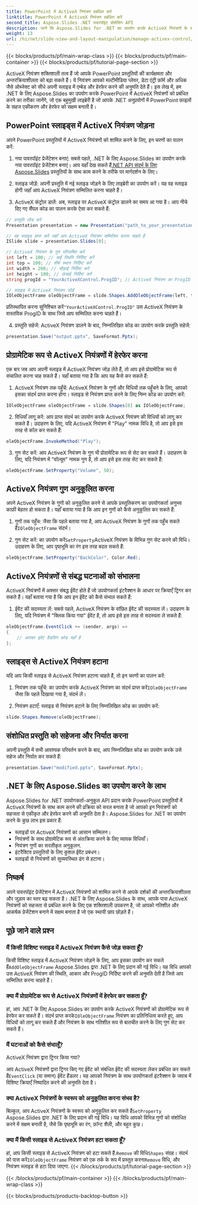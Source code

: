```yaml
---
title: PowerPoint में ActiveX नियंत्रण प्रबंधित करें
linktitle: PowerPoint में ActiveX नियंत्रण प्रबंधित करें
second_title: Aspose.Slides .NET पावरपॉइंट प्रोसेसिंग API
description: जानें कि Aspose.Slides for .NET का उपयोग करके ActiveX नियंत्रणों के साथ PowerPoint प्रस्तुतियों को कैसे बेहतर बनाया जाए। हमारी चरण-दर-चरण मार्गदर्शिका में प्रविष्टि, हेरफेर, अनुकूलन, ईवेंट हैंडलिंग, और बहुत कुछ शामिल है।
weight: 13
url: /hi/net/slide-view-and-layout-manipulation/manage-activex-control/
---
```


{{< blocks/products/pf/main-wrap-class >}}
{{< blocks/products/pf/main-container >}}
{{< blocks/products/pf/tutorial-page-section >}}

ActiveX नियंत्रण शक्तिशाली तत्व हैं जो आपके PowerPoint प्रस्तुतियों की कार्यक्षमता और अन्तरक्रियाशीलता को बढ़ा सकते हैं। ये नियंत्रण आपको मल्टीमीडिया प्लेयर, डेटा एंट्री फ़ॉर्म और अधिक जैसे ऑब्जेक्ट को सीधे अपनी स्लाइड में एम्बेड और हेरफेर करने की अनुमति देते हैं। इस लेख में, हम .NET के लिए Aspose.Slides का उपयोग करके PowerPoint में ActiveX नियंत्रणों को प्रबंधित करने का तरीका जानेंगे, जो एक बहुमुखी लाइब्रेरी है जो आपके .NET अनुप्रयोगों में PowerPoint फ़ाइलों के सहज एकीकरण और हेरफेर को सक्षम बनाती है।

## PowerPoint स्लाइड्स में ActiveX नियंत्रण जोड़ना

अपने PowerPoint प्रस्तुतियों में ActiveX नियंत्रणों को शामिल करने के लिए, इन चरणों का पालन करें:

1.  नया पावरपॉइंट प्रेजेंटेशन बनाएं: सबसे पहले, .NET के लिए Aspose.Slides का उपयोग करके नया पावरपॉइंट प्रेजेंटेशन बनाएं। आप यहाँ देख सकते हैं[.NET API संदर्भ के लिए Aspose.Slides](https://reference.aspose.com/slides/net/) प्रस्तुतियों के साथ काम करने के तरीके पर मार्गदर्शन के लिए।

2. स्लाइड जोड़ें: अपनी प्रस्तुति में नई स्लाइड जोड़ने के लिए लाइब्रेरी का उपयोग करें। यह वह स्लाइड होगी जहाँ आप ActiveX नियंत्रण सम्मिलित करना चाहते हैं।

3. ActiveX कंट्रोल डालें: अब, स्लाइड पर ActiveX कंट्रोल डालने का समय आ गया है। आप नीचे दिए गए सैंपल कोड का पालन करके ऐसा कर सकते हैं:

```csharp
// प्रस्तुति लोड करें
Presentation presentation = new Presentation("path_to_your_presentation.pptx");

// वह स्लाइड प्राप्त करें जहाँ आप ActiveX नियंत्रण सम्मिलित करना चाहते हैं
ISlide slide = presentation.Slides[0];

// ActiveX नियंत्रण के गुण परिभाषित करें
int left = 100; // बाईं स्थिति निर्दिष्ट करें
int top = 100; // शीर्ष स्थान निर्दिष्ट करें
int width = 200; // चौड़ाई निर्दिष्ट करें
int height = 100; // ऊंचाई निर्दिष्ट करें
string progId = "YourActiveXControl.ProgID"; // ActiveX नियंत्रण का ProgID निर्दिष्ट करें

// स्लाइड में ActiveX नियंत्रण जोड़ें
IOleObjectFrame oleObjectFrame = slide.Shapes.AddOleObjectFrame(left, top, width, height, progId);
```

 प्रतिस्थापित करना सुनिश्चित करें`"YourActiveXControl.ProgID"` उस ActiveX नियंत्रण के वास्तविक ProgID के साथ जिसे आप सम्मिलित करना चाहते हैं।

4. प्रस्तुति सहेजें: ActiveX नियंत्रण डालने के बाद, निम्नलिखित कोड का उपयोग करके प्रस्तुति सहेजें:

```csharp
presentation.Save("output.pptx", SaveFormat.Pptx);
```

## प्रोग्रामेटिक रूप से ActiveX नियंत्रणों में हेरफेर करना

एक बार जब आप अपनी स्लाइड में ActiveX नियंत्रण जोड़ लेते हैं, तो आप इसे प्रोग्रामेटिक रूप से संचालित करना चाह सकते हैं। यहाँ बताया गया है कि आप यह कैसे कर सकते हैं:

1. ActiveX नियंत्रण तक पहुँचें: ActiveX नियंत्रण के गुणों और विधियों तक पहुँचने के लिए, आपको इसका संदर्भ प्राप्त करना होगा। स्लाइड से नियंत्रण प्राप्त करने के लिए निम्न कोड का उपयोग करें:

```csharp
IOleObjectFrame oleObjectFrame = slide.Shapes[0] as IOleObjectFrame;
```

2. विधियाँ लागू करें: आप प्राप्त संदर्भ का उपयोग करके ActiveX नियंत्रण की विधियों को लागू कर सकते हैं। उदाहरण के लिए, यदि ActiveX नियंत्रण में "Play" नामक विधि है, तो आप इसे इस तरह से कॉल कर सकते हैं:

```csharp
oleObjectFrame.InvokeMethod("Play");
```

3. गुण सेट करें: आप ActiveX नियंत्रण के गुण भी प्रोग्रामेटिक रूप से सेट कर सकते हैं। उदाहरण के लिए, यदि नियंत्रण में "वॉल्यूम" नामक गुण है, तो आप इसे इस तरह सेट कर सकते हैं:

```csharp
oleObjectFrame.SetProperty("Volume", 50);
```

## ActiveX नियंत्रण गुण अनुकूलित करना

अपने ActiveX नियंत्रण के गुणों को अनुकूलित करने से आपके प्रस्तुतिकरण का उपयोगकर्ता अनुभव काफ़ी बेहतर हो सकता है। यहाँ बताया गया है कि आप इन गुणों को कैसे अनुकूलित कर सकते हैं:

1.  गुणों तक पहुँच: जैसा कि पहले बताया गया है, आप ActiveX नियंत्रण के गुणों तक पहुँच सकते हैं`IOleObjectFrame` संदर्भ।

2.  गुण सेट करें: का उपयोग करें`SetProperty`ActiveX नियंत्रण के विभिन्न गुण सेट करने की विधि। उदाहरण के लिए, आप पृष्ठभूमि का रंग इस तरह बदल सकते हैं:

```csharp
oleObjectFrame.SetProperty("BackColor", Color.Red);
```

## ActiveX नियंत्रणों से संबद्ध घटनाओं को संभालना

ActiveX नियंत्रणों में अक्सर संबद्ध ईवेंट होते हैं जो उपयोगकर्ता इंटरैक्शन के आधार पर क्रियाएँ ट्रिगर कर सकते हैं। यहाँ बताया गया है कि आप इन ईवेंट को कैसे संभाल सकते हैं:

1. ईवेंट की सदस्यता लें: सबसे पहले, ActiveX नियंत्रण के वांछित ईवेंट की सदस्यता लें। उदाहरण के लिए, यदि नियंत्रण में "क्लिक किया गया" ईवेंट है, तो आप इसे इस तरह से सदस्यता ले सकते हैं:

```csharp
oleObjectFrame.EventClick += (sender, args) =>
{
    // आपका इवेंट हैंडलिंग कोड यहाँ है
};
```

## स्लाइड्स से ActiveX नियंत्रण हटाना

यदि आप किसी स्लाइड से ActiveX नियंत्रण हटाना चाहते हैं, तो इन चरणों का पालन करें:

1.  नियंत्रण तक पहुँचें: का उपयोग करके ActiveX नियंत्रण का संदर्भ प्राप्त करें`IOleObjectFrame` जैसा कि पहले दिखाया गया है, संदर्भ लें।

2. नियंत्रण हटाएँ: स्लाइड से नियंत्रण हटाने के लिए निम्नलिखित कोड का उपयोग करें:

```csharp
slide.Shapes.Remove(oleObjectFrame);
```

## संशोधित प्रस्तुति को सहेजना और निर्यात करना

अपनी प्रस्तुति में सभी आवश्यक परिवर्तन करने के बाद, आप निम्नलिखित कोड का उपयोग करके उसे सहेज और निर्यात कर सकते हैं:

```csharp
presentation.Save("modified.pptx", SaveFormat.Pptx);
```

## .NET के लिए Aspose.Slides का उपयोग करने के लाभ

Aspose.Slides for .NET उपयोगकर्ता-अनुकूल API प्रदान करके PowerPoint प्रस्तुतियों में ActiveX नियंत्रणों के साथ काम करने की प्रक्रिया को सरल बनाता है जो आपको इन नियंत्रणों को सहजता से एकीकृत और हेरफेर करने की अनुमति देता है। Aspose.Slides for .NET का उपयोग करने के कुछ लाभ इस प्रकार हैं:

- स्लाइडों पर ActiveX नियंत्रणों का आसान सम्मिलन।
- नियंत्रणों के साथ प्रोग्रामेटिक रूप से अंतःक्रिया करने के लिए व्यापक विधियाँ।
- नियंत्रण गुणों का सरलीकृत अनुकूलन.
- इंटरैक्टिव प्रस्तुतियों के लिए कुशल ईवेंट प्रबंधन।
- स्लाइडों से नियंत्रणों को सुव्यवस्थित ढंग से हटाना।

## निष्कर्ष

अपने पावरपॉइंट प्रेजेंटेशन में ActiveX नियंत्रणों को शामिल करने से आपके दर्शकों की अन्तरक्रियाशीलता और जुड़ाव का स्तर बढ़ सकता है। .NET के लिए Aspose.Slides के साथ, आपके पास ActiveX नियंत्रणों को सहजता से प्रबंधित करने के लिए एक शक्तिशाली उपकरण है, जो आपको गतिशील और आकर्षक प्रेजेंटेशन बनाने में सक्षम बनाता है जो एक स्थायी छाप छोड़ते हैं।

## पूछे जाने वाले प्रश्न

### मैं किसी विशिष्ट स्लाइड में ActiveX नियंत्रण कैसे जोड़ सकता हूँ?

 किसी विशिष्ट स्लाइड में ActiveX नियंत्रण जोड़ने के लिए, आप इसका उपयोग कर सकते हैं`AddOleObjectFrame` Aspose.Slides द्वारा .NET के लिए प्रदान की गई विधि। यह विधि आपको उस ActiveX नियंत्रण की स्थिति, आकार और ProgID निर्दिष्ट करने की अनुमति देती है जिसे आप सम्मिलित करना चाहते हैं।

### क्या मैं प्रोग्रामेटिक रूप से ActiveX नियंत्रणों में हेरफेर कर सकता हूँ?

 हां, आप .NET के लिए Aspose.Slides का उपयोग करके ActiveX नियंत्रणों को प्रोग्रामेटिक रूप से हेरफेर कर सकते हैं। संदर्भ प्राप्त करके`IOleObjectFrame` नियंत्रण का प्रतिनिधित्व करते हुए, आप विधियों को लागू कर सकते हैं और नियंत्रण के साथ गतिशील रूप से बातचीत करने के लिए गुण सेट कर सकते हैं।

### मैं घटनाओं को कैसे संभालूँ?

 ActiveX नियंत्रण द्वारा ट्रिगर किया गया?

आप ActiveX नियंत्रणों द्वारा ट्रिगर किए गए ईवेंट को संबंधित ईवेंट की सदस्यता लेकर प्रबंधित कर सकते हैं`EventClick` (या समान) ईवेंट हैंडलर। यह आपको नियंत्रण के साथ उपयोगकर्ता इंटरैक्शन के जवाब में विशिष्ट क्रियाएँ निष्पादित करने की अनुमति देता है।

### क्या ActiveX नियंत्रणों के स्वरूप को अनुकूलित करना संभव है?

 बिल्कुल, आप ActiveX नियंत्रणों के स्वरूप को अनुकूलित कर सकते हैं`SetProperty` Aspose.Slides द्वारा .NET के लिए प्रदान की गई विधि। यह विधि आपको विभिन्न गुणों को संशोधित करने में सक्षम बनाती है, जैसे कि पृष्ठभूमि का रंग, फ़ॉन्ट शैली, और बहुत कुछ।

### क्या मैं किसी स्लाइड से ActiveX नियंत्रण हटा सकता हूँ?

 हां, आप किसी स्लाइड से ActiveX नियंत्रण को हटा सकते हैं.`Remove` की विधि`Shapes` संग्रह। संदर्भ को पास करें`IOleObjectFrame` नियंत्रण को एक तर्क के रूप में प्रस्तुत करना`Remove` विधि, और नियंत्रण स्लाइड से हटा दिया जाएगा.
{{< /blocks/products/pf/tutorial-page-section >}}

{{< /blocks/products/pf/main-container >}}
{{< /blocks/products/pf/main-wrap-class >}}

{{< blocks/products/products-backtop-button >}}
